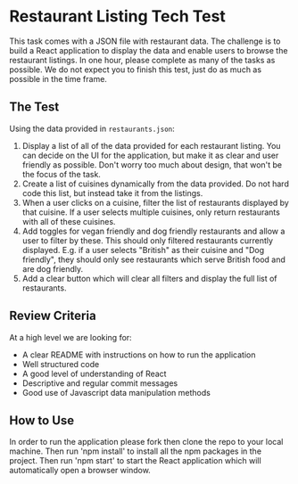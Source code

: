 # Restaurant Listing Tech Test

This task comes with a JSON file with restaurant data. The challenge is to build a React application to display the data and enable users to browse the restaurant listings. In one hour, please complete as many of the tasks as possible. We do not expect you to finish this test, just do as much as possible in the time frame.

## The Test

Using the data provided in `restaurants.json`:

1. Display a list of all of the data provided for each restaurant listing. You can decide on the UI for the application, but make it as clear and user friendly as possible. Don't worry too much about design, that won't be the focus of the task.
2. Create a list of cuisines dynamically from the data provided. Do not hard code this list, but instead take it from the listings.
3. When a user clicks on a cuisine, filter the list of restaurants displayed by that cuisine. If a user selects multiple cuisines, only return restaurants with all of these cuisines.
4. Add toggles for vegan friendly and dog friendly restaurants and allow a user to filter by these. This should only filtered restaurants currently displayed. E.g. if a user selects "British" as their cuisine and "Dog friendly", they should only see restaurants which serve British food and are dog friendly.
5. Add a clear button which will clear all filters and display the full list of restaurants.

## Review Criteria

At a high level we are looking for:

- A clear README with instructions on how to run the application
- Well structured code
- A good level of understanding of React
- Descriptive and regular commit messages
- Good use of Javascript data manipulation methods

## How to Use

In order to run the application please fork then clone the repo to your local machine. Then run 'npm install' to install all the npm packages in the project. Then run 'npm start' to start the React application which will automatically open a browser window.
